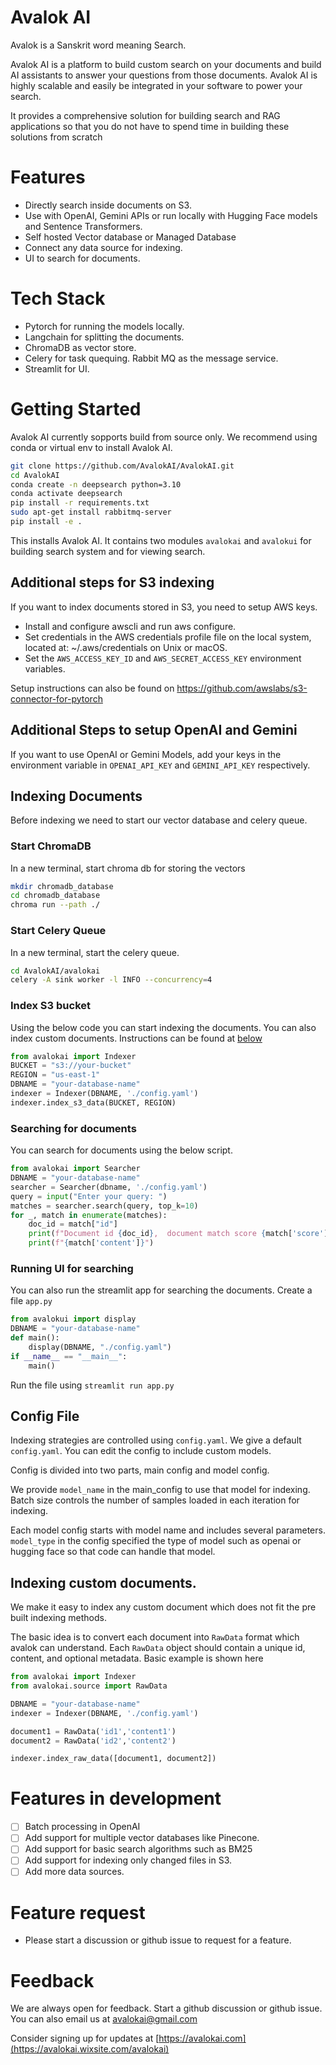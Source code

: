 # Avalok AI
Avalok is a Sanskrit word meaning Search.

Avalok AI is a platform to build custom search on your documents and build AI assistants to answer your questions from those documents. Avalok AI is highly scalable and easily be integrated in your software to power your search.

It provides a comprehensive solution for building search and RAG applications so that you do not have to spend time in building these solutions from scratch

# Features
- Directly search inside documents on S3.
- Use with OpenAI, Gemini APIs or run locally with Hugging Face models and Sentence Transformers.
- Self hosted Vector database or Managed Database
- Connect any data source for indexing.
- UI to search for documents.

# Tech Stack
- Pytorch for running the models locally.
- Langchain for splitting the documents.
- ChromaDB as vector store.
- Celery for task quequing. Rabbit MQ as the message service.
- Streamlit for UI.

# Getting Started

Avalok AI currently sopports build from source only. We recommend using conda or virtual env to install Avalok AI.

```bash
git clone https://github.com/AvalokAI/AvalokAI.git
cd AvalokAI
conda create -n deepsearch python=3.10
conda activate deepsearch
pip install -r requirements.txt
sudo apt-get install rabbitmq-server
pip install -e .
```

This installs Avalok AI. It contains two modules `avalokai` and `avalokui` for building search system and for viewing search.

## Additional steps for S3 indexing

If you want to index documents stored in S3, you need to setup AWS keys. 

- Install and configure awscli and run aws configure.
- Set credentials in the AWS credentials profile file on the local system, located at: ~/.aws/credentials on Unix or macOS.
- Set the `AWS_ACCESS_KEY_ID` and `AWS_SECRET_ACCESS_KEY` environment variables.

Setup instructions can also be found on https://github.com/awslabs/s3-connector-for-pytorch

## Additional Steps to setup OpenAI and Gemini

If you want to use OpenAI or Gemini Models, add your keys in the environment variable in `OPENAI_API_KEY` and `GEMINI_API_KEY` respectively.

## Indexing Documents
Before indexing we need to start our vector database and celery queue.
### Start ChromaDB
In a new terminal, start chroma db for storing the vectors
```bash
mkdir chromadb_database
cd chromadb_database
chroma run --path ./
```
### Start Celery Queue
In a new terminal, start the celery queue.
```bash
cd AvalokAI/avalokai
celery -A sink worker -l INFO --concurrency=4
```
### Index S3 bucket

Using the below code you can start indexing the documents. You can also index custom documents. Instructions can be found at [below](#indexing-custom-documents)

```python
from avalokai import Indexer
BUCKET = "s3://your-bucket"
REGION = "us-east-1"
DBNAME = "your-database-name"
indexer = Indexer(DBNAME, './config.yaml')
indexer.index_s3_data(BUCKET, REGION)
```
### Searching for documents

You can search for documents using the below script.

```python
from avalokai import Searcher
DBNAME = "your-database-name"
searcher = Searcher(dbname, './config.yaml')
query = input("Enter your query: ")
matches = searcher.search(query, top_k=10)
for _, match in enumerate(matches):
    doc_id = match["id"]
    print(f"Document id {doc_id},  document match score {match['score']}"),
    print(f"{match['content']}")
```
### Running UI for searching
You can also run the streamlit app for searching the documents.
Create a file `app.py`
```python
from avalokui import display
DBNAME = "your-database-name"
def main():
    display(DBNAME, "./config.yaml")
if __name__ == "__main__":
    main()
```
Run the file using `streamlit run app.py`

## Config File
Indexing strategies are controlled using `config.yaml`. We give a default `config.yaml`. You can edit the config to include custom models.

Config is divided into two parts, main config and model config.

We provide `model_name` in the main_config to use that model for indexing. Batch size controls the number of samples loaded in each iteration for indexing.

Each model config starts with model name and includes several parameters. `model_type` in the config specified the type of model such as openai or hugging face so that code can handle that model.

## Indexing custom documents.
We make it easy to index any custom document which does not fit the pre built indexing methods.

The basic idea is to convert each document into `RawData` format which avalok can understand. Each `RawData` object should contain a unique id, content, and optional metadata. Basic example is shown here
```python
from avalokai import Indexer
from avalokai.source import RawData

DBNAME = "your-database-name"
indexer = Indexer(DBNAME, './config.yaml')

document1 = RawData('id1','content1')
document2 = RawData('id2','content2')

indexer.index_raw_data([document1, document2])
```

# Features in development
- [ ] Batch processing in OpenAI
- [ ] Add support for multiple vector databases like Pinecone.
- [ ] Add support for basic search algorithms such as BM25
- [ ] Add support for indexing only changed files in S3.
- [ ] Add more data sources.

# Feature request 
- Please start a discussion or github issue to request for a feature.

# Feedback 
We are always open for feedback. Start a github discussion or github issue. You can also email us at avalokai@gmail.com

Consider signing up for updates at [https://avalokai.com](https://avalokai.wixsite.com/avalokai)

